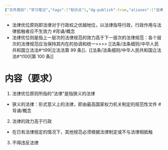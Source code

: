 ```yaml
---
{"文件类别":"学习笔记","tags":["知识点"],"dg-publish":true,"aliases":["法律优先原则"],"permalink":"/学习笔记studyup/知识点cheese/法律优位原则/","dgPassFrontmatter":true,"created":"2024-09-19T15:03:00.407+08:00","updated":"2024-09-30T11:34:28.908+08:00"}
---
```


- 法律优位原则即法律对于行政权之优越地位，以法律指导行政，行政作用与法律抵触者应不生效力 #背诵/概念 
- 法律优位则是指上一层次的法律规范的效力高于下一层次的法律规范：各个层次的法律规范应当保持其内在的协调和统一>>>> [[法条/法条细则/中华人民共和国立法法#^t99\|立法法第 99 条]]、[[法条/法条细则/中华人民共和国立法法#^t100\|第 100 条]]
# 内容（要求）
1. 法律优位原则所指的“法律”是指狭义的法律
- 狭义的法律：形式意义上的法律，即由最高国家权力机关制定的规范性文件 #背诵/概念 
2. 法律的效力高于行政
- 在已有法律规定的情况下，其他规范必须根据法律制定或不与法律相抵触
3. 不得违反法律